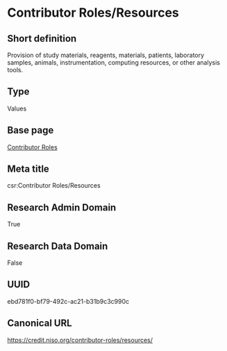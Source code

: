 # Contributor Roles/Resources
## Short definition
Provision of study materials, reagents, materials, patients, laboratory samples, animals, instrumentation, computing resources, or other analysis tools.
## Type
Values
## Base page
[Contributor Roles](../../Picklists/Contributor%20Roles.md)
## Meta title
csr:Contributor Roles/Resources
## Research Admin Domain
True
## Research Data Domain
False
## UUID
ebd781f0-bf79-492c-ac21-b31b9c3c990c
## Canonical URL
https://credit.niso.org/contributor-roles/resources/
